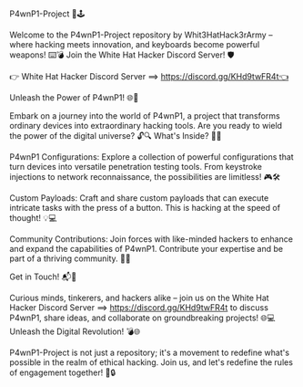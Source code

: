 P4wnP1-Project 🚀🕹️

Welcome to the P4wnP1-Project repository by Whit3HatHack3rArmy – where hacking meets innovation, and keyboards become powerful weapons! ⌨️💣
Join the White Hat Hacker Discord Server! 🛡️

👉 White Hat Hacker Discord Server ==> https://discord.gg/KHd9twFR4t👈

Unleash the Power of P4wnP1! 🌐💼

Embark on a journey into the world of P4wnP1, a project that transforms ordinary devices into extraordinary hacking tools. Are you ready to wield the power of the digital universe? 🔓🔍
What's Inside? 🔧🚀

P4wnP1 Configurations: Explore a collection of powerful configurations that turn devices into versatile penetration testing tools. From keystroke injections to network reconnaissance, the possibilities are limitless! 🎮🛠️

Custom Payloads: Craft and share custom payloads that can execute intricate tasks with the press of a button. This is hacking at the speed of thought! 💡💻

Community Contributions: Join forces with like-minded hackers to enhance and expand the capabilities of P4wnP1. Contribute your expertise and be part of a thriving community. 🤝🌐

Get in Touch! 📬💬

Curious minds, tinkerers, and hackers alike – join us on the White Hat Hacker Discord Server ==> https://discord.gg/KHd9twFR4t to discuss P4wnP1, share ideas, and collaborate on groundbreaking projects! 🌐💻
Unleash the Digital Revolution! 💣🌐

P4wnP1-Project is not just a repository; it's a movement to redefine what's possible in the realm of ethical hacking. Join us, and let's redefine the rules of engagement together! 🚀🔒
